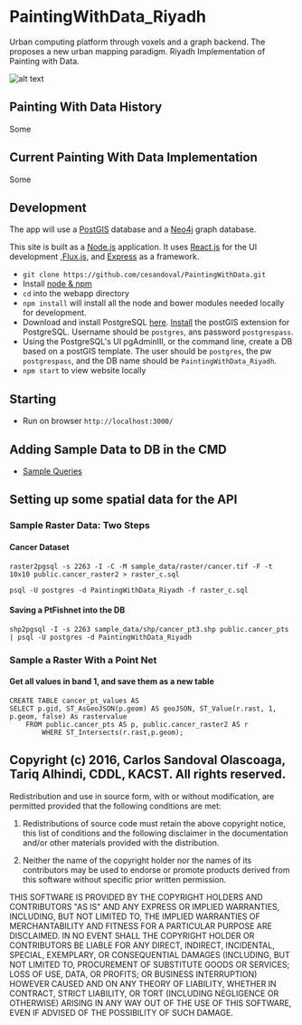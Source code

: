 # PaintingWithData_Riyadh
Urban computing platform through voxels and a graph backend. The proposes a new urban mapping paradigm. Riyadh Implementation of Painting with Data. 

![alt text](https://github.com/cesandoval/PaintingWithData_Riyadh/blob/master/public/images/painting_with_data.PNG "Painting With Data Interface")

## Painting With Data History
Some

## Current Painting With Data Implementation
Some

## Development
The app will use a [PostGIS](https://postgis.net/) database and a [Neo4j](http://neo4j.com/) graph database. 

This site is built as a [Node.js](https://nodejs.org/en/) application. It uses [React.js](https://facebook.github.io/react/) for the UI development ,[Flux.js](https://facebook.github.io/react/blog/2014/05/06/flux.html), and [Express](http://expressjs.com/) as a framework.

* `git clone https://github.com/cesandoval/PaintingWithData.git`
* Install [node & npm](https://nodejs.org/en/)
* `cd` into the webapp directory
* `npm install` will install all the node and bower modules needed locally for development.
* Download and install PostgreSQL [here](https://www.postgresql.org/download/). [Install](http://postgis.net/install/) the postGIS extension for PostgreSQL. Username should be `postgres`, ans password `postgrespass`.
* Using the PostgreSQL's UI pgAdminIII, or the command line, create a DB based on a postGIS template. The user should be `postgres`, the pw `postgrespass`, and the DB name should be `PaintingWithData_Riyadh`. 
* `npm start` to view website locally

## Starting
* Run on browser `http://localhost:3000/`

## Adding Sample Data to DB in the CMD
* [Sample Queries](https://github.com/cesandoval/PaintingWithData_Riyadh/blob/master/sample_data/readme.md) 

## Setting up some spatial data for the API
### Sample Raster Data: Two Steps
#### Cancer Dataset
`raster2pgsql -s 2263 -I -C -M sample_data/raster/cancer.tif -F -t 10x10 public.cancer_raster2 > raster_c.sql`

`psql -U postgres -d PaintingWithData_Riyadh -f raster_c.sql`

#### Saving a PtFishnet into the DB
`shp2pgsql -I -s 2263 sample_data/shp/cancer_pt3.shp public.cancer_pts | psql -U postgres -d PaintingWithData_Riyadh`

### Sample a Raster With a Point Net
#### Get all values in band 1, and save them as a new table
```
CREATE TABLE cancer_pt_values AS 
SELECT p.gid, ST_AsGeoJSON(p.geom) AS geoJSON, ST_Value(r.rast, 1, p.geom, false) As rastervalue
	FROM public.cancer_pts AS p, public.cancer_raster2 AS r
		WHERE ST_Intersects(r.rast,p.geom);
```

## Copyright (c) 2016, Carlos Sandoval Olascoaga, Tariq Alhindi, CDDL, KACST. All rights reserved.

Redistribution and use in source form, with or without
modification, are permitted provided that the following conditions are met:

1. Redistributions of source code must retain the above copyright notice, this
list of conditions and the following disclaimer in the documentation
and/or other materials provided with the distribution.

2. Neither the name of the copyright holder nor the names of its contributors
may be used to endorse or promote products derived from this software without
specific prior written permission.

THIS SOFTWARE IS PROVIDED BY THE COPYRIGHT HOLDERS AND CONTRIBUTORS "AS IS" AND
ANY EXPRESS OR IMPLIED WARRANTIES, INCLUDING, BUT NOT LIMITED TO, THE IMPLIED
WARRANTIES OF MERCHANTABILITY AND FITNESS FOR A PARTICULAR PURPOSE ARE
DISCLAIMED. IN NO EVENT SHALL THE COPYRIGHT HOLDER OR CONTRIBUTORS BE LIABLE
FOR ANY DIRECT, INDIRECT, INCIDENTAL, SPECIAL, EXEMPLARY, OR CONSEQUENTIAL
DAMAGES (INCLUDING, BUT NOT LIMITED TO, PROCUREMENT OF SUBSTITUTE GOODS OR
SERVICES; LOSS OF USE, DATA, OR PROFITS; OR BUSINESS INTERRUPTION) HOWEVER
CAUSED AND ON ANY THEORY OF LIABILITY, WHETHER IN CONTRACT, STRICT LIABILITY,
OR TORT (INCLUDING NEGLIGENCE OR OTHERWISE) ARISING IN ANY WAY OUT OF THE USE
OF THIS SOFTWARE, EVEN IF ADVISED OF THE POSSIBILITY OF SUCH DAMAGE.
